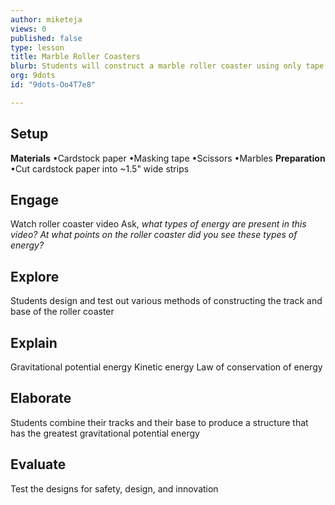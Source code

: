 ```yaml
---
author: miketeja
views: 0
published: false
type: lesson
title: Marble Roller Coasters
blurb: Students will construct a marble roller coaster using only tape and cardstock paper to demonstrate potential and kinetic energy transfer
org: 9dots
id: "9dots-Oo4T7e8"

---
```


## Setup
**Materials** 
•Cardstock paper
•Masking tape
•Scissors
•Marbles
**Preparation** 
•Cut cardstock paper into ~1.5" wide strips

## Engage
Watch roller coaster video
Ask, _what types of energy are present in this video? At what points on the roller coaster did you see these types of energy?_

## Explore
Students design and test out various methods of constructing the track and base of the roller coaster

## Explain
Gravitational potential energy
Kinetic energy
Law of conservation of energy

## Elaborate
Students combine their tracks and their base to produce a structure that has the greatest gravitational potential energy 

## Evaluate
Test the designs for safety, design, and innovation
